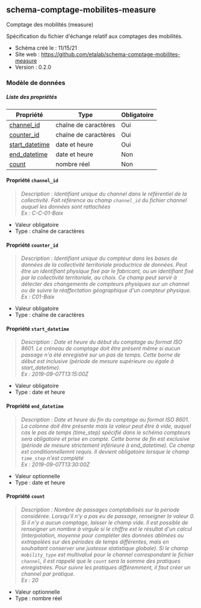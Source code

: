 <MenuSchema />

## schema-comptage-mobilites-measure

Comptage des mobilités (measure)

Spécification du fichier d'échange relatif aux comptages des mobilités.

- Schéma créé le : 11/15/21
- Site web : https://github.com/etalab/schema-comptage-mobilites-measure
- Version : 0.2.0

### Modèle de données


##### Liste des propriétés

| Propriété | Type | Obligatoire |
| -- | -- | -- |
| [channel_id](#propriete-channel-id) | chaîne de caractères  | Oui |
| [counter_id](#propriete-counter-id) | chaîne de caractères  | Oui |
| [start_datetime](#propriete-start-datetime) | date et heure  | Oui |
| [end_datetime](#propriete-end-datetime) | date et heure  | Non |
| [count](#propriete-count) | nombre réel  | Non |

#### Propriété `channel_id`

> *Description : Identifiant unique du channel dans le référentiel de la collectivité. Fait référence au champ `channel_id` du fichier channel auquel les données sont rattachées<br/>Ex : C-C-01-Baix*
- Valeur obligatoire
- Type : chaîne de caractères

#### Propriété `counter_id`

> *Description : Identifiant unique du compteur dans les bases de données de la collectivité territoriale productrice de données. Peut être un identifiant physique fixé par le fabricant, ou un identifiant fixé par la collectivité territoriale, au choix. Ce champ peut servir à détecter des changements de compteurs physiques sur un channel ou de suivre la réaffectation géographique d'un compteur physique.<br/>Ex : C01-Baix*
- Valeur obligatoire
- Type : chaîne de caractères

#### Propriété `start_datetime`

> *Description : Date et heure du début du comptage au format ISO 8601. Le créneau de comptage doit être présent même si aucun passage n'a été enregistré sur un pas de temps. Cette borne de début est inclusive (période de mesure supérieure ou égale à start_datetime).<br/>Ex : 2019-09-07T13:15:00Z*
- Valeur obligatoire
- Type : date et heure

#### Propriété `end_datetime`

> *Description : Date et heure du fin du comptage au format ISO 8601. La colonne doit être présente mais la valeur peut être à vide, auquel cas le pas de temps (time_step) spécifié dans le schéma compteurs sera obligatoire et prise en compte. Cette borne de fin est exclusive (période de mesure strictement inférieure à end_datetime). Ce champ est conditionnellemnt requis. Il devient obligatoire lorsque le champ `time_step` n'est complété<br/>Ex : 2019-09-07T13:30:00Z*
- Valeur optionnelle
- Type : date et heure

#### Propriété `count`

> *Description : Nombre de passages comptabilisés sur la période considérée. Lorsqu'il n'y a pas eu de passage, renseigner la valeur 0. Si il n'y a aucun comptage, laisser le champ vide. Il est possible de renseigner un nombre à virgule si le chiffre est le résultat d'un calcul (interpolation, moyenne pour compléter des données abîmées ou extrapolées sur des périodes de temps différentes, mais en souhaitant conserver une justesse statistique globale). Si le champ `mobility_type` est multivalué pour le channel correspondant le fichier `channel`, il est rappelé que le `count` sera la somme des pratiques enregistrées. Pour suivre les pratiques différemment, il faut créer un channel par pratique.<br/>Ex : 20*
- Valeur optionnelle
- Type : nombre réel
